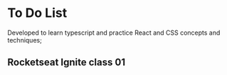 # To Do List

Developed to learn typescript and practice React and CSS concepts and techniques;

## Rocketseat  Ignite class 01
